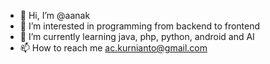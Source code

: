 - 👋 Hi, I’m @aanak
- 👀 I’m interested in programming from backend to frontend
- 🌱 I’m currently learning java, php, python, android and AI
- 📫 How to reach me ac.kurnianto@gmail.com

<!---
aanak/aanak is a ✨ special ✨ repository because its `README.md` (this file) appears on your GitHub profile.
You can click the Preview link to take a look at your changes.
--->
